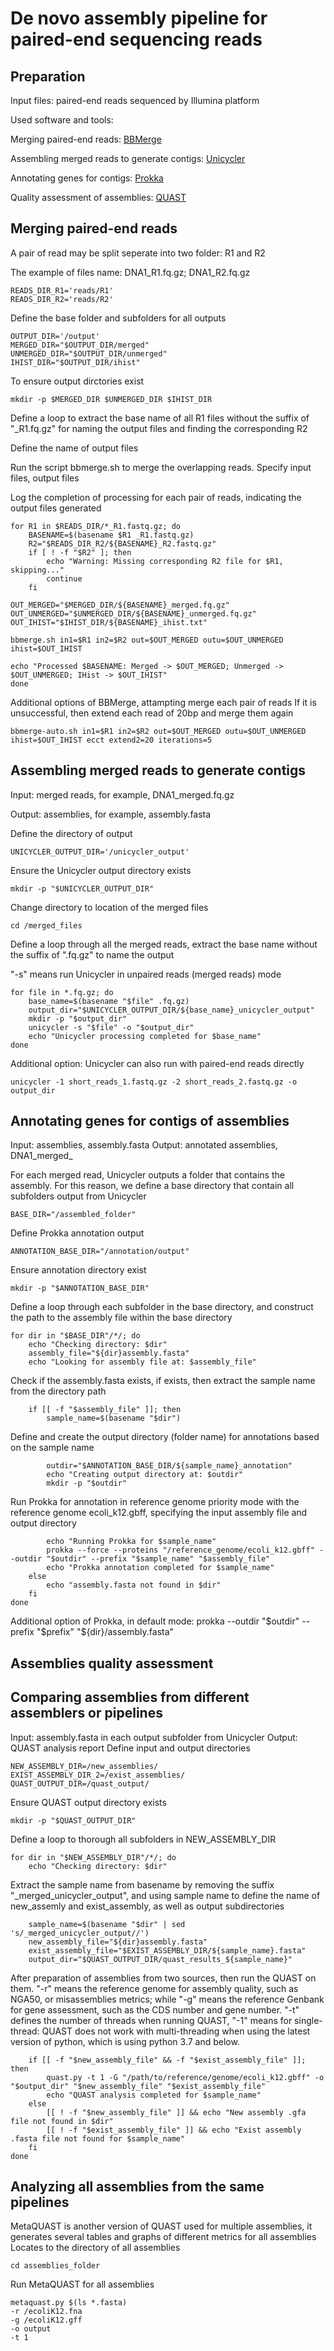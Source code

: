 # De novo assembly pipeline for paired-end sequencing reads



## Preparation

Input files: paired-end reads sequenced by Illumina platform

Used software and tools:

Merging paired-end reads: [BBMerge](https://jgi.doe.gov/data-and-tools/software-tools/bbtools/bb-tools-user-guide/bbmerge-guide/)

Assembling merged reads to generate contigs: [Unicycler](https://github.com/rrwick/Unicycler)

Annotating genes for contigs: [Prokka](https://github.com/tseemann/prokka)

Quality assessment of assemblies: [QUAST](https://github.com/ablab/quast)

## Merging paired-end reads

A pair of read may be split seperate into two folder: R1 and R2

The example of files name: DNA1_R1.fq.gz; DNA1_R2.fq.gz

```
READS_DIR_R1='reads/R1'
READS_DIR_R2='reads/R2'
```
Define the base folder and subfolders for all outputs

```
OUTPUT_DIR='/output'
MERGED_DIR="$OUTPUT_DIR/merged"
UNMERGED_DIR="$OUTPUT_DIR/unmerged"
IHIST_DIR="$OUTPUT_DIR/ihist"
```
To ensure output dirctories exist
```
mkdir -p $MERGED_DIR $UNMERGED_DIR $IHIST_DIR
```
Define a loop to extract the base name of all R1 files without the suffix of "_R1.fq.gz" for naming the output files and finding the corresponding R2

Define the name of output files

Run the script bbmerge.sh to merge the overlapping reads. Specify input files, output files

Log the completion of processing for each pair of reads, indicating the output files generated
```
for R1 in $READS_DIR/*_R1.fastq.gz; do
    BASENAME=$(basename $R1 _R1.fastq.gz)
    R2="$READS_DIR_R2/${BASENAME}_R2.fastq.gz"
    if [ ! -f "$R2" ]; then
        echo "Warning: Missing corresponding R2 file for $R1, skipping..."
        continue
    fi

OUT_MERGED="$MERGED_DIR/${BASENAME}_merged.fq.gz"
OUT_UNMERGED="$UNMERGED_DIR/${BASENAME}_unmerged.fq.gz"
OUT_IHIST="$IHIST_DIR/${BASENAME}_ihist.txt"

bbmerge.sh in1=$R1 in2=$R2 out=$OUT_MERGED outu=$OUT_UNMERGED ihist=$OUT_IHIST

echo "Processed $BASENAME: Merged -> $OUT_MERGED; Unmerged -> $OUT_UNMERGED; IHist -> $OUT_IHIST"
done
```
Additional options of BBMerge, attampting merge each pair of reads
If it is unsuccessful, then extend each read of 20bp and merge them again
```
bbmerge-auto.sh in1=$R1 in2=$R2 out=$OUT_MERGED outu=$OUT_UNMERGED ihist=$OUT_IHIST ecct extend2=20 iterations=5
```
## Assembling merged reads to generate contigs
Input: merged reads, for example, DNA1_merged.fq.gz

Output: assemblies, for example, assembly.fasta

Define the directory of output
```
UNICYCLER_OUTPUT_DIR='/unicycler_output'
```
Ensure the Unicycler output directory exists
```
mkdir -p "$UNICYCLER_OUTPUT_DIR"
```
Change directory to location of the merged files
```
cd /merged_files
```
Define a loop through all the merged reads, extract the base name without the suffix of ".fq.gz" to name the output

"-s" means run Unicycler in unpaired reads (merged reads) mode
```
for file in *.fq.gz; do
    base_name=$(basename "$file" .fq.gz)
    output_dir="$UNICYCLER_OUTPUT_DIR/${base_name}_unicycler_output"
    mkdir -p "$output_dir"
    unicycler -s "$file" -o "$output_dir"
    echo "Unicycler processing completed for $base_name"
done
```
Additional option: Unicycler can also run with paired-end reads directly
```
unicycler -1 short_reads_1.fastq.gz -2 short_reads_2.fastq.gz -o output_dir
```
## Annotating genes for contigs of assemblies
Input: assemblies, assembly.fasta
Output: annotated assemblies, DNA1_merged_

For each merged read, Unicycler outputs a folder that contains the assembly. For this reason, we define a base directory that contain all subfolders output from Unicycler
```
BASE_DIR="/assembled_folder"
```
Define Prokka annotation output
```
ANNOTATION_BASE_DIR="/annotation/output"
```
Ensure annotation directory exist
```
mkdir -p "$ANNOTATION_BASE_DIR"
```
Define a loop through each subfolder in the base directory, and construct the path to the assembly file within the base directory
```
for dir in "$BASE_DIR"/*/; do
    echo "Checking directory: $dir"
    assembly_file="${dir}assembly.fasta"
    echo "Looking for assembly file at: $assembly_file"
```
Check if the assembly.fasta exists, if exists, then extract the sample name from the directory path
```
    if [[ -f "$assembly_file" ]]; then
        sample_name=$(basename "$dir")
```
Define and create the output directory (folder name) for annotations based on the sample name
```
        outdir="$ANNOTATION_BASE_DIR/${sample_name}_annotation"
        echo "Creating output directory at: $outdir"
        mkdir -p "$outdir"
```
Run Prokka for annotation in reference genome priority mode with the reference genome ecoli_k12.gbff, specifying the input assembly file and output directory
```
        echo "Running Prokka for $sample_name"
        prokka --force --proteins "/reference_genome/ecoli_k12.gbff" --outdir "$outdir" --prefix "$sample_name" "$assembly_file"
        echo "Prokka annotation completed for $sample_name"
    else
        echo "assembly.fasta not found in $dir"
    fi
done
```
Additional option of Prokka, in default mode: prokka --outdir "$outdir" --prefix "$prefix" "${dir}/assembly.fasta"
## Assemblies quality assessment
## Comparing assemblies from different assemblers or pipelines
Input: assembly.fasta in each output subfolder from Unicycler
Output: QUAST analysis report
Define input and output directories
```
NEW_ASSEMBLY_DIR=/new_assemblies/
EXIST_ASSEMBLY_DIR_2=/exist_assemblies/
QUAST_OUTPUT_DIR=/quast_output/
```
Ensure QUAST output directory exists
```
mkdir -p "$QUAST_OUTPUT_DIR"
```
Define a loop to thorough all subfolders in NEW_ASSEMBLY_DIR
```
for dir in "$NEW_ASSEMBLY_DIR"/*/; do
    echo "Checking directory: $dir"
```
Extract the sample name from basename by removing the suffix "_merged_unicycler_output", and using sample name to define the name of new_assemly and exist_assembly, as well as output subdirectories
```
    sample_name=$(basename "$dir" | sed 's/_merged_unicycler_output//')
    new_assembly_file="${dir}assembly.fasta"
    exist_assembly_file="$EXIST_ASSEMBLY_DIR/${sample_name}.fasta"
    output_dir="$QUAST_OUTPUT_DIR/quast_results_${sample_name}"
```
After preparation of assemblies from two sources, then run the QUAST on them. "-r" means the reference genome for assembly quality, such as NGA50, or misassemblies metrics; while "-g" means the reference Genbank for gene assessment, such as the CDS number and gene number. "-t" defines the number of threads when running QUAST, "-1" means for single-thread: QUAST does not work with multi-threading when using the latest version of python, which is using python 3.7 and below.
```
    if [[ -f "$new_assembly_file" && -f "$exist_assembly_file" ]]; then
        quast.py -t 1 -G "/path/to/reference/genome/ecoli_k12.gbff" -o "$output_dir" "$new_assembly_file" "$exist_assembly_file"
        echo "QUAST analysis completed for $sample_name"
    else
        [[ ! -f "$new_assembly_file" ]] && echo "New assembly .gfa file not found in $dir"
        [[ ! -f "$exist_assembly_file" ]] && echo "Exist assembly .fasta file not found for $sample_name"
    fi
done
```
## Analyzing all assemblies from the same pipelines
MetaQUAST is another version of QUAST used for multiple assemblies, it generates several tables and graphs of different metrics for all assemblies
Locates to the directory of all assemblies
```
cd assemblies_folder
```
Run MetaQUAST for all assemblies
```
metaquast.py $(ls *.fasta)
-r /ecoliK12.fna
-g /ecoliK12.gff
-o output
-t 1

















